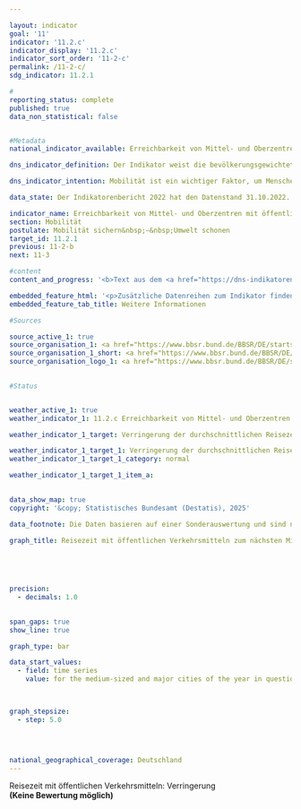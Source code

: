 ```yaml
---

layout: indicator        
goal: '11'        
indicator: '11.2.c'        
indicator_display: '11.2.c'        
indicator_sort_order: '11-2-c'        
permalink: /11-2-c/        
sdg_indicator: 11.2.1        

#
reporting_status: complete        
published: true        
data_non_statistical: false        


#Metadata        
national_indicator_available: Erreichbarkeit von Mittel- und Oberzentren mit öffentlichen Verkehrsmitteln        

dns_indicator_definition: Der Indikator weist die bevölkerungsgewichtete durchschnittliche Reisezeit mit öffentlichen Verkehrsmitteln zum nächsten Mittel- oder Oberzentrum aus.        

dns_indicator_intention: Mobilität ist ein wichtiger Faktor, um Menschen soziale Teilhabe zu ermöglichen. Entsprechend sollten Raum und Verkehr so gestaltet werden, dass für die gesamte Bevölkerung gute Mobilitätsangebote und eine entsprechende Anbindung an Mittel- oder Oberzentren vorhanden sind. Ziel der Bundesregierung ist es daher, die durchschnittliche Reisezeit mit öffentlichen Verkehrsmitteln zum nächsten Mittel- oder Oberzentrum zu verringern.        

data_state: Der Indikatorenbericht 2022 hat den Datenstand 31.10.2022. Die Daten auf dieser Plattform werden regelmäßig aktualisiert, sodass online aktuellere Daten verfügbar sein können als im <a href="https://dns-indikatoren.de/assets/Publikationen/Indikatorenberichte/2022.pdf">Indikatorenbericht 2022</a> veröffentlicht.        

indicator_name: Erreichbarkeit von Mittel- und Oberzentren mit öffentlichen Verkehrsmitteln        
section: Mobilität        
postulate: Mobilität sichern&nbsp;–&nbsp;Umwelt schonen        
target_id: 11.2.1        
previous: 11-2-b        
next: 11-3        

#content         
content_and_progress: '<b>Text aus dem <a href="https://dns-indikatoren.de/assets/Publikationen/Indikatorenberichte/2022.pdf">Indikatorenbericht 2022&nbsp;</a></b><br><br>Der Indikator wird vom Bundesinstitut für Bau-, Stadt- und Raumforschung (<abbr title="Bundesinstitut für Bau-, Stadt- und Raumforschung" tabindex="0">BBSR</abbr>) berechnet. Als öffentliche Verkehrsmittel werden Verkehrsangebote definiert, die jede Person nach Entrichtung der jeweiligen Gebühren benutzen kann. Flexible Bedienformen wie zum Beispiel Anrufbusse, die ohne feste Haltestellen und Fahrpläne auf Anforderung verkehren, werden hierbei nicht berücksichtigt.<br><br>Ein Vergleich zwischen den Werten des Indikators von 2012&nbsp;und 2020&nbsp;zeigt, dass sich die bevölkerungsgewichtete durchschnittliche Reisezeit zum nächsten Mittel- oder Oberzentrum in diesem Zeitraum von 23,5&nbsp;auf 20,6&nbsp;Minuten verkürzt hat. Dies entspricht einer Verringerung um 12,3&nbsp;%.<br><br>Seit dem Jahr 2012&nbsp;hat sich jedoch die Zahl der Mittel- und Oberzentren von 1&nbsp;010&nbsp;auf 1&nbsp;112&nbsp;im Jahr 2020&nbsp;erhöht. Dies ist insbesondere auf die zusätzliche Ausweisung von Mittelzentren in Bayern zurückzuführen. Inwiefern diese Neuausweisung mit einer tatsächlichen Verbesserung des Versorgungsangebotes der Orte einhergeht, kann hier nicht beurteilt werden. Die Zunahme der Mittel- und Oberzentren trug jedoch wesentlich zu einer Senkung der durchschnittlichen Reisezeit bei. Bei einer Berechnung der durchschnittlichen Reisezeit, bei der die Mittel- und Oberzentren des Jahres 2012&nbsp;über den gesamten Zeitverlauf als Basis genutzt werden, ergibt sich eine Verkürzung der Reisezeit von 23,5&nbsp;Minuten im Jahr 2012&nbsp;auf 21,3&nbsp;Minuten im Jahr 2020. Dies entspricht lediglich einer Verringerung der Reisezeit von 9,4&nbsp;% gegenüber dem Jahr 2012.<br><br>Als Datengrundlage dienen Fahrplandaten der Deutschen Bahn, von Verkehrsverbünden sowie zahlreiche weitere Fahrpläne. Aus den Fahrplandaten wurden für etwa 260&nbsp;000&nbsp;Haltestellen die kürzesten Fahrzeiten in das nächste Mittel- oder Oberzentrum während der morgendlichen Hauptverkehrszeit ermittelt. Dieser Zeitraum ist je nach Berichtsjahr unterschiedlich definiert. Wurden 2012&nbsp;Verbindungen mit einer Ankunftszeit zwischen sechs und neun Uhr berücksichtigt, waren es 2016&nbsp;und 2018&nbsp;solche mit einer Ankunftszeit zwischen acht und zwölf Uhr. Für 2020&nbsp;wurde der Ankunftszeitraum auf den Zeitraum sechs bis zwölf Uhr ausgedehnt.<br><br>Auch weil noch nicht alle Nahverkehrspläne vollständig in die verwendete Datenbank integriert wurden, sind die Werte zwischen den Berichtsjahren nicht ohne Einschränkungen vergleichbar. Zudem gibt der Indikator nur Auskunft über die geplanten Reisezeiten ins nächste Zentrum gemäß der Fahrpläne und bezieht Verspätungen und Verbindungsausfälle nicht in die Berechnung mit ein. Die Häufigkeit eines Verkehrsangebotes ins nächstgelegene Mittel- oder Oberzentrum bleibt zudem ebenso außer Betracht wie die Wegezeit zur <abbr title="beziehungsweise" tabindex="0">bzw.</abbr> von der Haltestelle. Zudem basiert dieser Indikator auf den Fahrplandaten&nbsp;–&nbsp;somit bleiben Verspätungen oder auch Ausfälle unberücksichtigt.<br><br>Die Einstufung eines Ortes als Mittel- oder Oberzentrum bestimmt sich nach der Ausstattung des Ortes mit Versorgungsangeboten an Waren, Dienstleistungen und Infrastruktur, die in den umgebenden Unterzentren nicht zur Verfügung stehen. Hierzu zählen unter anderem Facharztpraxen, Krankenhäuser, kulturelle Angebote sowie weiterführende Schulen und Hochschulen. In jedem Mittel- oder Oberzentrum, insbesondere in Großstädten, wurde nur ein Zielpunkt (Stadtzentrum) bestimmt. Die Zielhaltestellen wurden im Umkreis von einem Kilometer um den Zielpunkt gewählt und die schnellste Verbindung von der Starthaltestelle dorthin gesucht. Mithilfe kleinräumiger Bevölkerungsdaten des Statistischen Bundesamtes wurde dann ein bevölkerungsgewichteter Mittelwert der Reisezeit für Deutschland ermittelt.'        

embedded_feature_html: '<p>Zusätzliche Datenreihen zum Indikator finden Sie <a href="https://dnsUpgradeEnvironment.github.io/dns-indicators/public/AddInfos/de/11_2_c.pdf" target="_blank" >hier</a>.</p><br><small>Hinweis: PDF-Dokumente können Sie sich (je nach Browsereinstellung) direkt in Ihrem Browser anzeigen lassen oder Sie laden das PDF-Dokument herunter und öffnen es mit einem PDF-Reader Ihrer Wahl. Eine Anleitung wie Sie für ausgewählte Browser die entsprechende Einstellung ändern können, finden Sie <a href="https://sdg-indikatoren.de/public/HowToPdfDownload.pdf">hier</a>.</small>'
embedded_feature_tab_title: Weitere Informationen        

#Sources        

source_active_1: true
source_organisation_1: <a href="https://www.bbsr.bund.de/BBSR/DE/startseite/_node.html" target="_blank" onclick="return confirm_alert('des Bundesinstituts für Bau-, Stadt- und Raumforschung', 'De')">Bundesinstitut für Bau-, Stadt- und Raumforschung</a>
source_organisation_1_short: <a href="https://www.bbsr.bund.de/BBSR/DE/startseite/_node.html" target="_blank" onclick="return confirm_alert('des Bundesinstituts für Bau-, Stadt- und Raumforschung', 'De')">Bundesinstitut für Bau-, Stadt- und Raumforschung</a>
source_organisation_logo_1: <a href="https://www.bbsr.bund.de/BBSR/DE/startseite/_node.html" target="_blank" onclick="return confirm_alert('des Bundesinstituts für Bau-, Stadt- und Raumforschung', 'De')"><img src="https://dnsUpgradeEnvironment.github.io/dns-indicators/public/OrgImgDe/bbsr.png" alt="Bundesinstitut für Bau-, Stadt- und Raumforschung" title=" Klicken Sie hier um zur Homepage der Organisation Bundesinstitut für Bau-, Stadt- und Raumforschung zu gelangen." style="height:60px; width:148px; border:transparent"/></a>
        

#Status        


weather_active_1: true
weather_indicator_1: 11.2.c Erreichbarkeit von Mittel- und Oberzentren mit öffentlichen Verkehrsmitteln

weather_indicator_1_target: Verringerung der durchschnittlichen Reisezeit mit öffentlichen Verkehrsmitteln

weather_indicator_1_target_1: Verringerung der durchschnittlichen Reisezeit mit öffentlichen Verkehrsmitteln
weather_indicator_1_target_1_category: normal

weather_indicator_1_target_1_item_a:        
        

data_show_map: true        
copyright: '&copy; Statistisches Bundesamt (Destatis), 2025'        

data_footnote: Die Daten basieren auf einer Sonderauswertung und sind nicht öffentlich zugänglich.        

graph_title: Reisezeit mit öffentlichen Verkehrsmitteln zum nächsten Mittel- oder Oberzentrum        

        

        

precision: 
  - decimals: 1.0
            

span_gaps: true        
show_line: true        

graph_type: bar        

data_start_values: 
  - field: time series
    value: for the medium-sized and major cities of the year in question        

        

graph_stepsize: 
  - step: 5.0
            

                        

national_geographical_coverage: Deutschland                
---
```



<div>
  <div class="my-header">
    <label class="default">Reisezeit mit öffentlichen Verkehrsmitteln: Verringerung
    </label>
  </div>
</div>
<div class="my-header-note">
  <label class="default"><b>(Keine Bewertung möglich)
  </b></label>
</div>
